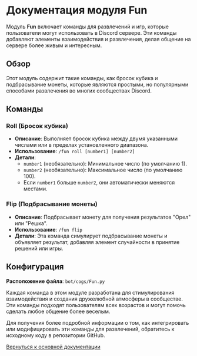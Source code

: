 # Документация модуля Fun

Модуль **Fun** включает команды для развлечений и игр, которые пользователи могут использовать в Discord сервере. Эти команды добавляют элементы
взаимодействия и развлечения, делая общение на сервере более живым и интересным.

## Обзор

Этот модуль содержит такие команды, как бросок кубика и подбрасывание монеты, которые являются простыми, но популярными способами развлечения во многих
сообществах Discord.

## Команды

### Roll (Бросок кубика)

- **Описание**: Выполняет бросок кубика между двумя указанными числами или в пределах установленного диапазона.
- **Использование**: `/fun roll [number1] [number2]`
- **Детали**:
    - `number1` (необязательно): Минимальное число (по умолчанию 1).
    - `number2` (необязательно): Максимальное число (по умолчанию 100).
    - Если `number1` больше `number2`, они автоматически меняются местами.

### Flip (Подбрасывание монеты)

- **Описание**: Подбрасывает монету для получения результатов "Орел" или "Решка".
- **Использование**: `/fun flip`
- **Детали**: Эта команда симулирует подбрасывание монеты и объявляет результат, добавляя элемент случайности в принятие решений или игры.

## Конфигурация

**Расположение файла**: `bot/cogs/Fun.py`

Каждая команда в этом модуле разработана для стимулирования взаимодействия и создания дружелюбной атмосферы в сообществе. Эти команды подходят
пользователям всех возрастов и могут помочь сделать любое общение более веселым.

Для получения более подробной информации о том, как интегрировать или модифицировать эти команды для развлечений, обратитесь к исходному коду в
репозитории GitHub.

[Вернуться к основной документации](https://github.com/overklassniy/Oscar_Dota_Hub_Discord_Bot/docs/ru/Документация.md)
